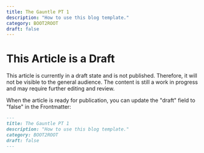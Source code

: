 ```yaml
---
title: The Gauntle PT 1
description: "How to use this blog template."
category: BOOT2ROOT
draft: false
---
```

# This Article is a Draft

This article is currently in a draft state and is not published. Therefore, it will not be visible to the general audience. The content is still a work in progress and may require further editing and review.

When the article is ready for publication, you can update the "draft" field to "false" in the Frontmatter:

```markdown
---
title: The Gauntle PT 1
description: "How to use this blog template."
category: BOOT2ROOT
draft: false
---